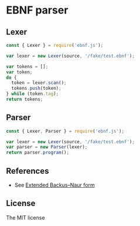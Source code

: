# EBNF parser

## Lexer

```js
const { Lexer } = require('ebnf.js');

var lexer = new Lexer(source, '/fake/test.ebnf');

var tokens = [];
var token;
do {
  token = lexer.scan();
  tokens.push(token);
} while (token.tag);
return tokens;
```

## Parser

```js
const { Lexer, Parser } = require('ebnf.js');

var lexer = new Lexer(source, '/fake/test.ebnf');
var parser = new Parser(lexer);
return parser.program();
```

## References

- See [Extended Backus–Naur form](https://en.wikipedia.org/wiki/Extended_Backus%E2%80%93Naur_form)

## License
The MIT license
